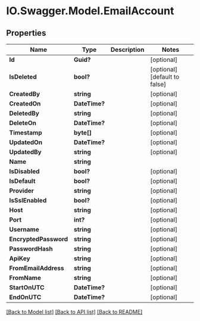 # IO.Swagger.Model.EmailAccount
## Properties

Name | Type | Description | Notes
------------ | ------------- | ------------- | -------------
**Id** | **Guid?** |  | [optional] 
**IsDeleted** | **bool?** |  | [optional] [default to false]
**CreatedBy** | **string** |  | [optional] 
**CreatedOn** | **DateTime?** |  | [optional] 
**DeletedBy** | **string** |  | [optional] 
**DeleteOn** | **DateTime?** |  | [optional] 
**Timestamp** | **byte[]** |  | [optional] 
**UpdatedOn** | **DateTime?** |  | [optional] 
**UpdatedBy** | **string** |  | [optional] 
**Name** | **string** |  | 
**IsDisabled** | **bool?** |  | [optional] 
**IsDefault** | **bool?** |  | [optional] 
**Provider** | **string** |  | [optional] 
**IsSslEnabled** | **bool?** |  | [optional] 
**Host** | **string** |  | [optional] 
**Port** | **int?** |  | [optional] 
**Username** | **string** |  | [optional] 
**EncryptedPassword** | **string** |  | [optional] 
**PasswordHash** | **string** |  | [optional] 
**ApiKey** | **string** |  | [optional] 
**FromEmailAddress** | **string** |  | [optional] 
**FromName** | **string** |  | [optional] 
**StartOnUTC** | **DateTime?** |  | [optional] 
**EndOnUTC** | **DateTime?** |  | [optional] 

[[Back to Model list]](../README.md#documentation-for-models) [[Back to API list]](../README.md#documentation-for-api-endpoints) [[Back to README]](../README.md)

